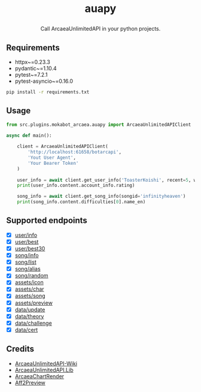 # <p align="center">auapy
<p align="center">Call ArcaeaUnlimitedAPI in your python projects.

## Requirements

 - httpx~=0.23.3
 - pydantic~=1.10.4
 - pytest~=7.2.1
 - pytest-asyncio~=0.16.0

```bash
pip install -r requirements.txt
```

## Usage

```python
from src.plugins.mokabot_arcaea.auapy import ArcaeaUnlimitedAPIClient

async def main():
    
    client = ArcaeaUnlimitedAPIClient(
        'http://localhost:61658/botarcapi',
        'Yout User Agent',
        'Your Bearer Token'
    )
    
    user_info = await client.get_user_info('ToasterKoishi', recent=5, withsonginfo=True)
    print(user_info.content.account_info.rating)

    song_info = await client.get_song_info(songid='infinityheaven')
    print(song_info.content.difficulties[0].name_en)
```


## Supported endpoints

- [x] [user/info](https://github.com/Arcaea-Infinity/ArcaeaUnlimitedAPI-Wiki/blob/main/user/info.md)
- [x] [user/best](https://github.com/Arcaea-Infinity/ArcaeaUnlimitedAPI-Wiki/blob/main/user/best.md)
- [x] [user/best30](https://github.com/Arcaea-Infinity/ArcaeaUnlimitedAPI-Wiki/blob/main/user/best30.md)
- [x] [song/info](https://github.com/Arcaea-Infinity/ArcaeaUnlimitedAPI-Wiki/blob/main/song/info.md)
- [x] [song/list](https://github.com/Arcaea-Infinity/ArcaeaUnlimitedAPI-Wiki/blob/main/song/list.md)
- [x] [song/alias](https://github.com/Arcaea-Infinity/ArcaeaUnlimitedAPI-Wiki/blob/main/song/alias.md)
- [x] [song/random](https://github.com/Arcaea-Infinity/ArcaeaUnlimitedAPI-Wiki/blob/main/song/random.md)
- [x] [assets/icon](https://github.com/Arcaea-Infinity/ArcaeaUnlimitedAPI-Wiki/blob/main/assets/icon.md)
- [x] [assets/char](https://github.com/Arcaea-Infinity/ArcaeaUnlimitedAPI-Wiki/blob/main/assets/char.md)
- [x] [assets/song](https://github.com/Arcaea-Infinity/ArcaeaUnlimitedAPI-Wiki/blob/main/assets/song.md)
- [x] [assets/preview](https://github.com/Arcaea-Infinity/ArcaeaUnlimitedAPI-Wiki/blob/main/assets/preview.md)
- [x] [data/update](https://github.com/Arcaea-Infinity/ArcaeaUnlimitedAPI-Wiki/blob/main/data/update.md)
- [x] [data/theory](https://github.com/Arcaea-Infinity/ArcaeaUnlimitedAPI-Wiki/blob/main/data/theory.md)
- [x] [data/challenge](https://github.com/Arcaea-Infinity/ArcaeaUnlimitedAPI-Wiki/blob/main/data/challenge.md)
- [x] [data/cert](https://github.com/Arcaea-Infinity/ArcaeaUnlimitedAPI-Wiki/blob/main/data/cert.md)

## Credits

 - [ArcaeaUnlimitedAPI-Wiki](https://github.com/Arcaea-Infinity/ArcaeaUnlimitedAPI-Wiki)
 - [ArcaeaUnlimitedAPI.Lib](https://github.com/Arcaea-Infinity/ArcaeaUnlimitedAPI.Lib)
 - [ArcaeaChartRender](https://github.com/Arcaea-Infinity/ArcaeaChartRender)
 - [Aff2Preview](https://github.com/Arcaea-Infinity/Aff2Preview)
